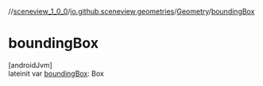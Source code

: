 //[sceneview_1_0_0](../../../index.md)/[io.github.sceneview.geometries](../index.md)/[Geometry](index.md)/[boundingBox](bounding-box.md)

# boundingBox

[androidJvm]\
lateinit var [boundingBox](bounding-box.md): Box
